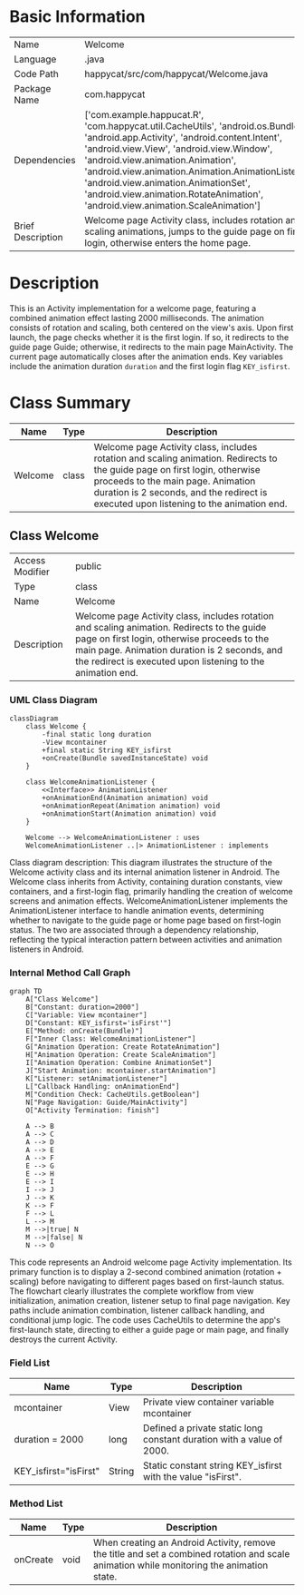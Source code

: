 # Basic Information

|      |      |
|------|------|
| Name | Welcome |
| Language | .java |
| Code Path | happycat/src/com/happycat/Welcome.java |
| Package Name | com.happycat |
| Dependencies | ['com.example.happucat.R', 'com.happycat.util.CacheUtils', 'android.os.Bundle', 'android.app.Activity', 'android.content.Intent', 'android.view.View', 'android.view.Window', 'android.view.animation.Animation', 'android.view.animation.Animation.AnimationListener', 'android.view.animation.AnimationSet', 'android.view.animation.RotateAnimation', 'android.view.animation.ScaleAnimation'] |
| Brief Description | Welcome page Activity class, includes rotation and scaling animations, jumps to the guide page on first login, otherwise enters the home page. |

# Description

This is an Activity implementation for a welcome page, featuring a combined animation effect lasting 2000 milliseconds. The animation consists of rotation and scaling, both centered on the view's axis. Upon first launch, the page checks whether it is the first login. If so, it redirects to the guide page Guide; otherwise, it redirects to the main page MainActivity. The current page automatically closes after the animation ends. Key variables include the animation duration `duration` and the first login flag `KEY_isfirst`.

# Class Summary

| Name   | Type  | Description |
|-------|------|-------------|
| Welcome | class | Welcome page Activity class, includes rotation and scaling animation. Redirects to the guide page on first login, otherwise proceeds to the main page. Animation duration is 2 seconds, and the redirect is executed upon listening to the animation end. |



## Class Welcome

|      |      |
|------|------|
| Access Modifier | public |
| Type | class |
| Name | Welcome |
| Description | Welcome page Activity class, includes rotation and scaling animation. Redirects to the guide page on first login, otherwise proceeds to the main page. Animation duration is 2 seconds, and the redirect is executed upon listening to the animation end. |


### UML Class Diagram

```mermaid
classDiagram
    class Welcome {
        -final static long duration
        -View mcontainer
        +final static String KEY_isfirst
        +onCreate(Bundle savedInstanceState) void
    }

    class WelcomeAnimationListener {
        <<Interface>> AnimationListener
        +onAnimationEnd(Animation animation) void
        +onAnimationRepeat(Animation animation) void
        +onAnimationStart(Animation animation) void
    }

    Welcome --> WelcomeAnimationListener : uses
    WelcomeAnimationListener ..|> AnimationListener : implements
```

Class diagram description:
This diagram illustrates the structure of the Welcome activity class and its internal animation listener in Android. The Welcome class inherits from Activity, containing duration constants, view containers, and a first-login flag, primarily handling the creation of welcome screens and animation effects. WelcomeAnimationListener implements the AnimationListener interface to handle animation events, determining whether to navigate to the guide page or home page based on first-login status. The two are associated through a dependency relationship, reflecting the typical interaction pattern between activities and animation listeners in Android.


### Internal Method Call Graph

```mermaid
graph TD
    A["Class Welcome"]
    B["Constant: duration=2000"]
    C["Variable: View mcontainer"]
    D["Constant: KEY_isfirst='isFirst'"]
    E["Method: onCreate(Bundle)"]
    F["Inner Class: WelcomeAnimationListener"]
    G["Animation Operation: Create RotateAnimation"]
    H["Animation Operation: Create ScaleAnimation"]
    I["Animation Operation: Combine AnimationSet"]
    J["Start Animation: mcontainer.startAnimation"]
    K["Listener: setAnimationListener"]
    L["Callback Handling: onAnimationEnd"]
    M["Condition Check: CacheUtils.getBoolean"]
    N["Page Navigation: Guide/MainActivity"]
    O["Activity Termination: finish"]

    A --> B
    A --> C
    A --> D
    A --> E
    A --> F
    E --> G
    E --> H
    E --> I
    I --> J
    J --> K
    K --> F
    F --> L
    L --> M
    M -->|true| N
    M -->|false| N
    N --> O
```

This code represents an Android welcome page Activity implementation. Its primary function is to display a 2-second combined animation (rotation + scaling) before navigating to different pages based on first-launch status. The flowchart clearly illustrates the complete workflow from view initialization, animation creation, listener setup to final page navigation. Key paths include animation combination, listener callback handling, and conditional jump logic. The code uses CacheUtils to determine the app's first-launch state, directing to either a guide page or main page, and finally destroys the current Activity.

### Field List

| Name  | Type  | Description |
|-------|-------|------|
| mcontainer | View | Private view container variable mcontainer |
| duration = 2000 | long | Defined a private static long constant duration with a value of 2000. |
| KEY_isfirst="isFirst" | String | Static constant string KEY_isfirst with the value "isFirst". |

### Method List

| Name  | Type  | Description |
|-------|-------|------|
| onCreate | void | When creating an Android Activity, remove the title and set a combined rotation and scale animation while monitoring the animation state. |




